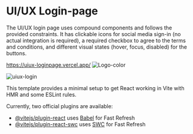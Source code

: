 # UI/UX Login-page 
The UI/UX login page uses compound components and follows the provided constraints. It has clickable icons for social media sign-in (no actual integration is required), a required checkbox to agree to the terms and conditions, and different visual states (hover, focus, disabled) for the buttons.

https://uiux-loginpage.vercel.app/
![Logo-color](https://github.com/Mary-Mena21/UIUX-page/assets/85176043/7a6bd901-7a72-480e-a4f6-ee23c503e555)

![uiux-login](https://github.com/Mary-Mena21/UIUX-page/assets/85176043/c0fa6b23-5525-4cfd-9c5b-e0e34f65d303)



This template provides a minimal setup to get React working in Vite with HMR and some ESLint rules.

Currently, two official plugins are available:

- [@vitejs/plugin-react](https://github.com/vitejs/vite-plugin-react/blob/main/packages/plugin-react/README.md) uses [Babel](https://babeljs.io/) for Fast Refresh
- [@vitejs/plugin-react-swc](https://github.com/vitejs/vite-plugin-react-swc) uses [SWC](https://swc.rs/) for Fast Refresh
